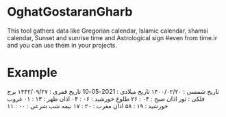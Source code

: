 # OghatGostaranGharb

This tool gathers data like Gregorian calendar, Islamic calendar, shamsi calendar, Sunset and sunrise time and Astrological sign #even from time.ir and you can use them in your projects.



# Example
تاریخ شمسی : ۱۴۰۰/۰۲/۲۰
تاریخ میلادی : 2021-05-10
تاریخ قمری : ۱۴۴۲/۰۹/۲۷
برج فلکی : ثور
اذان صبح : ۰۴ : ۲۶
طلوع خورشید : ۰۶ : ۰۴
اذان ظهر : ۱۳ : ۰۱
غروب خورشید : ۱۹ : ۵۸
اذان مغرب : ۲۰ : ۱۷
نیمه شب شرعی : ۰۰ : ۱۱



